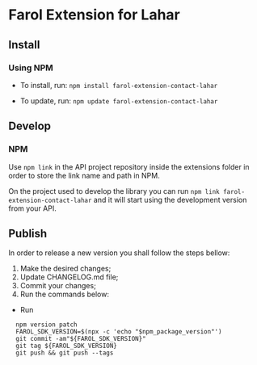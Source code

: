 # Farol Extension for Lahar

## Install

### Using NPM

- To install, run:
  `npm install farol-extension-contact-lahar`

- To update, run:
  `npm update farol-extension-contact-lahar`

## Develop

### NPM

Use `npm link` in the API project repository inside the extensions folder in order to store the link name and path in NPM.

On the project used to develop the library you can run `npm link farol-extension-contact-lahar` and it will start using the development version from your API.

## Publish

In order to release a new version you shall follow the steps bellow:

1. Make the desired changes;
2. Update CHANGELOG.md file;
3. Commit your changes;
4. Run the commands below:

- Run

```
  npm version patch
  FAROL_SDK_VERSION=$(npx -c 'echo "$npm_package_version"')
  git commit -am"${FAROL_SDK_VERSION}"
  git tag ${FAROL_SDK_VERSION}
  git push && git push --tags
```
